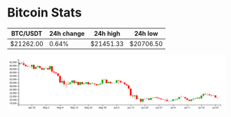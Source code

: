 # Bitcoin Stats

BTC/USDT|24h change|24h high|24h low|
|---|---|---|---|
|$21262.00|0.64%|$21451.33|$20706.50|

<img src="./chart.svg">
